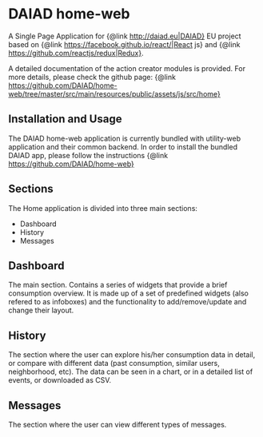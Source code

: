 DAIAD home-web
=======

A Single Page Application for {@link http://daiad.eu|DAIAD} EU project based on {@link https://facebook.github.io/react/|React js} and {@link https://github.com/reactjs/redux|Redux}.

A detailed documentation of the action creator modules is provided. For more details, please check the github page: {@link https://github.com/DAIAD/home-web/tree/master/src/main/resources/public/assets/js/src/home}


Installation and Usage
----------------------

The DAIAD home-web application is currently bundled with utility-web application and their common backend.
In order to install the bundled DAIAD app, please follow the instructions {@link https://github.com/DAIAD/home-web}


Sections
----------------------

The Home application is divided into three main sections: 

+ Dashboard
+ History
+ Messages

Dashboard
----------------------

The main section. Contains a series of widgets that provide a brief consumption overview.
It is made up of a set of predefined widgets (also refered to as infoboxes) and the functionality to add/remove/update and change their layout.


History
----------------------

The section where the user can explore his/her consumption data in detail, or compare with different data (past consumption, similar users, neighborhood, etc).
The data can be seen in a chart, or in a detailed list of events, or downloaded as CSV.

Messages
----------------------

The section where the user can view different types of messages.  
